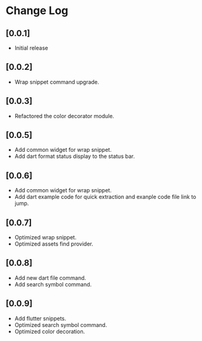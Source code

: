 # Change Log

## [0.0.1]

- Initial release

## [0.0.2]

- Wrap snippet command upgrade.

## [0.0.3]

- Refactored the color decorator module.

## [0.0.5]

- Add common widget for wrap snippet.
- Add dart format status display to the status bar.

## [0.0.6]

- Add common widget for wrap snippet.
- Add dart example code for quick extraction and exanple code file link to jump.

## [0.0.7]

- Optimized wrap snippet.
- Optimized assets find provider.

## [0.0.8]

- Add new dart file command.
- Add search symbol command.

## [0.0.9]

- Add flutter snippets.
- Optimized search symbol command.
- Optimized color decoration.